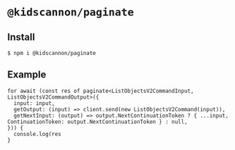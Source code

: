 # `@kidscannon/paginate`

## Install

```
$ npm i @kidscannon/paginate
```

## Example

```
for await (const res of paginate<ListObjectsV2CommandInput, ListObjectsV2CommandOutput>({
  input: input,
  getOutput: (input) => client.send(new ListObjectsV2Command(input)),
  getNextInput: (output) => output.NextContinuationToken ? { ...input, ContinuationToken: output.NextContinuationToken } : null,
})) {
  console.log(res
}
```
